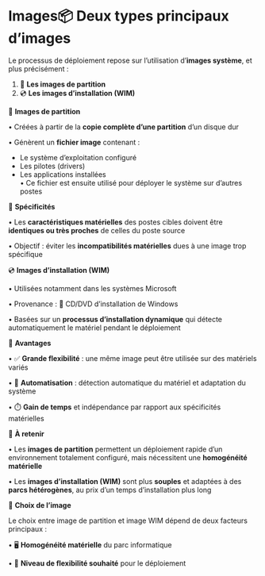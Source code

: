 # Images📦 **Deux types principaux d’images**

Le processus de déploiement repose sur l’utilisation d’**images système**, et plus précisément :

1.  🧱 **Les images de partition**
2.  💿 **Les images d’installation (WIM)**

🧱 **Images de partition**

• Créées à partir de la **copie complète d’une partition** d’un disque dur

• Génèrent un **fichier image** contenant :

- Le système d’exploitation configuré
- Les pilotes (drivers)
- Les applications installées  
  • Ce fichier est ensuite utilisé pour déployer le système sur d’autres postes

🔧 **Spécificités**

• Les **caractéristiques matérielles** des postes cibles doivent être **identiques ou très proches** de celles du poste source

• Objectif : éviter les **incompatibilités matérielles** dues à une image trop spécifique

💿 **Images d’installation (WIM)**

• Utilisées notamment dans les systèmes Microsoft

• Provenance : 📀 CD/DVD d’installation de Windows

• Basées sur un **processus d’installation dynamique** qui détecte automatiquement le matériel pendant le déploiement

🔄 **Avantages**

• ✅ **Grande flexibilité** : une même image peut être utilisée sur des matériels variés

• 🤖 **Automatisation** : détection automatique du matériel et adaptation du système

• ⏱️ **Gain de temps** et indépendance par rapport aux spécificités matérielles

🧠 **À retenir**

• Les **images de partition** permettent un déploiement rapide d’un environnement totalement configuré, mais nécessitent une **homogénéité matérielle**

• Les **images d’installation (WIM)** sont plus **souples** et adaptées à des **parcs hétérogènes**, au prix d’un temps d’installation plus long

🎯 **Choix de l’image**

Le choix entre image de partition et image WIM dépend de deux facteurs principaux :

• 🖥️ **Homogénéité matérielle** du parc informatique

• 🔁 **Niveau de flexibilité souhaité** pour le déploiement
